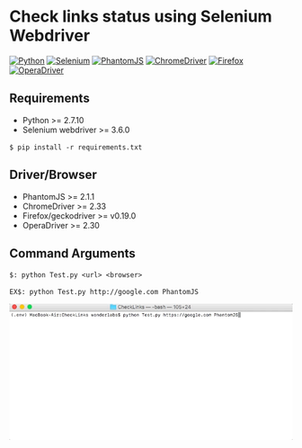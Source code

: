 # Check links status using Selenium Webdriver

[![Python](https://img.shields.io/badge/Python-2.7.10-lightgrey.svg)](https://www.python.org/)
[![Selenium](https://img.shields.io/badge/selenium-3.6.0-lightgrey.svg)](http://www.seleniumhq.org/)
[![PhantomJS](https://img.shields.io/badge/PhantomJS-2.1.1-lightgrey.svg)](http://phantomjs.org/)
[![ChromeDriver](https://img.shields.io/badge/ChromeDriver-2.33-lightgrey.svg)](https://sites.google.com/a/chromium.org/chromedriver/)
[![Firefox](https://img.shields.io/badge/geckodriver-v0.19.0-lightgrey.svg)](https://github.com/mozilla/geckodriver/releases)
[![OperaDriver](https://img.shields.io/badge/OperaDriver-2.30-lightgrey.svg)](https://github.com/operasoftware/operachromiumdriver/releases)


## Requirements
- Python >= 2.7.10
- Selenium webdriver >= 3.6.0

```
$ pip install -r requirements.txt
```

## Driver/Browser
- PhantomJS >= 2.1.1
- ChromeDriver >= 2.33
- Firefox/geckodriver >= v0.19.0
- OperaDriver >= 2.30

## Command Arguments
```
$: python Test.py <url> <browser>
```
```
EX$: python Test.py http://google.com PhantomJS
```

![alt text](https://github.com/damarmustikoaji/SeleniumCheckLinks/blob/master/run.gif "Command Arguments")
